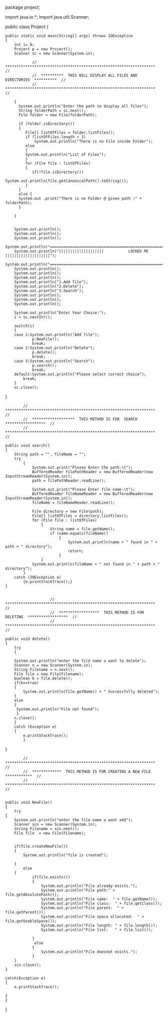 package project;

import java.io.*;
import java.util.Scanner;


public class Project 
{

	public static void main(String[] args) throws IOException
	{
		int i= 0;
		Project p = new Project();
		Scanner sc = new Scanner(System.in);
	
				//  *******************************************************************  //
				//  **********  THIS WILL DISPLAY ALL FILES AND DIRECTORIES  **********  //
				//  *******************************************************************  //
		
		{
		  System.out.println("Enter the path to display all files");
	      String folderPath = sc.next();
	      File folder = new File(folderPath);
	      
	      if (folder.isDirectory())
	      {
	         File[] listOfFiles = folder.listFiles();
	         if (listOfFiles.length < 1)
	        	 System.out.println("There is no File inside Folder");
	         else 
	         {
	         System.out.println("List of Files");
	         }
	         for (File file : listOfFiles) 
	         {
	            if(!file.isDirectory())
	            	System.out.println(file.getCanonicalPath().toString());
	         } 
	      } 
	      else {
	      System.out .print("There is no Folder @ given path :" + folderPath);
	      }
	   
		}
	
			      
		System.out.println();
		System.out.println();
		System.out.println();
		System.out.println("======================================================================");
		System.out.println("||||||||||||||||||||           LOCKED ME          ||||||||||||||||||||");
		System.out.println("======================================================================");
		System.out.println();
		System.out.println();
		System.out.println();
		System.out.println("1.Add file");
		System.out.println("2.Delete");
		System.out.println("3.Search");
		System.out.println();
		System.out.println();
		System.out.println();
		
		System.out.println("Enter Your Choice:");
		i = sc.nextInt();
		
		switch(i) 
		{
		case 1:System.out.println("Add file");
				p.NewFile();
				break;
		case 2:System.out.println("Delete");
				p.delete();
				break;
		case 3:System.out.println("Search");
				p.search();
				break;
		default:System.out.println("Please select correct choice");	
			break;
	    }
		sc.close();
}
	
    

			//  *******************************************************************  //
			//  *******************  THIS METHOD IS FOR  SEARCH  ******************  //
			//  *******************************************************************  //
	
	public void search()
	{
		String path = "", fileName = "";
	    try 
	    	{
	        	System.out.print("Please Enter the path-\t");
	        	BufferedReader filePathReader = new BufferedReader(new InputStreamReader(System.in));
	        	path = filePathReader.readLine();
	        	
	        	System.out.print("Please Enter file name-\t");
	        	BufferedReader fileNameReader = new BufferedReader(new InputStreamReader(System.in));
	        	fileName = fileNameReader.readLine();

	        	File directory = new File(path);
	        	File[] listOfFiles = directory.listFiles();
	        	for (File file : listOfFiles) 
	        		{
	                	String name = file.getName();
	                	if (name.equals(fileName)) 
	                		{
	                        	System.out.println(name + " found in " + path + " directory");                	
	                        	return;
	                		}
	        		}
	        	System.out.println(fileName + " not found in " + path + " directory");
	    	} 
	    catch (IOException e) 
	    	{e.printStackTrace();}
	}
	
		
				 		//  *******************************************************************  //
				 		//  ******************  THIS METHOD IS FOR DELETING  ******************  //
				 		//  *******************************************************************  //
		 
  	public void delete()
	{
  		try 
  		{
		 
		System.out.println("enter the file name u want to delete");
		Scanner n = new Scanner(System.in);
		String Filename = n.next();
		File file = new File(Filename); 
	    boolean b = file.delete();
		if(b==true) 
	    { 
	        System.out.println(file.getName() + " Successfully deleted"); 
	    } 
		else
     	{
	     System.out.println("File not found"); 
		 }
		n.close();
  		}
  		catch (Exception e) 
    	{
  			e.printStackTrace();
  			}
}	 
	
	
			//  *******************************************************************  //
			//  *************  THIS METHOD IS FOR CREATING A NEW FILE  ************  //
			//  *******************************************************************  //
	
	
	public void NewFile()
	{
		try
	{
		System.out.println("enter the file name u want add");
		Scanner scn = new Scanner(System.in);
		String Filename = scn.next();
		File file  = new File(Filename);
		
		
		if(file.createNewFile())
		{
			System.out.println("file is created");
		
		}
			else
		{
				if(file.exists())
    			{
                	System.out.println("File already exists.");	
                	System.out.println("File path:" + file.getAbsolutePath());
                	System.out.println("File name:  " + file.getName());
                	System.out.println("File class:  " + file.getClass());
                	System.out.println("File parent:  " + file.getParent());
                	System.out.println("File space allocated:  " + file.getUsableSpace());
                	System.out.println("File length: " + file.length());
                	System.out.println("File list:   " + file.list());
                
    			}
				 else
             	{
             		System.out.println("File doesnot exists.");
             	}
		}
		scn.close();		
	}

	catch(Exception e)
	{
		e.printStackTrace();

	}
	}	
}	
